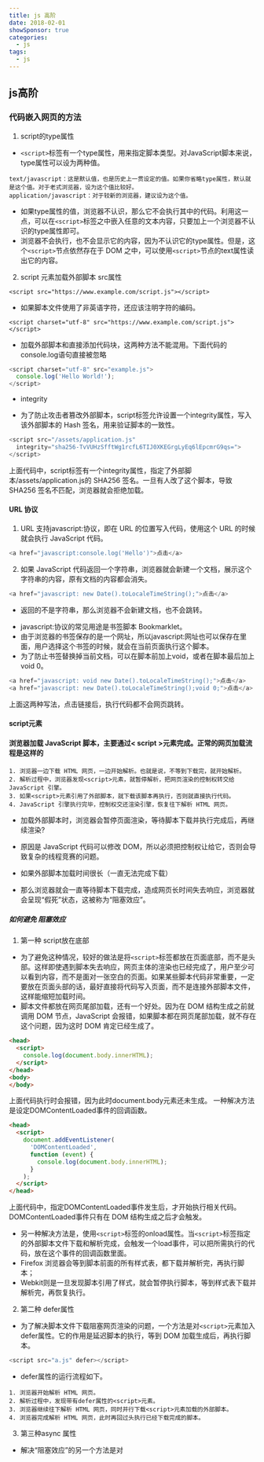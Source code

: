 ```yaml
---
title: js 高阶
date: 2018-02-01
showSponsor: true
categories:
  - js
tags:
  - js
---
```

## js高阶

### 代码嵌入网页的方法
1. script的type属性
- ```<script>```标签有一个type属性，用来指定脚本类型。对JavaScript脚本来说，type属性可以设为两种值。
```
text/javascript：这是默认值，也是历史上一贯设定的值。如果你省略type属性，默认就是这个值。对于老式浏览器，设为这个值比较好。
application/javascript：对于较新的浏览器，建议设为这个值。
```
- 如果type属性的值，浏览器不认识，那么它不会执行其中的代码。利用这一点，可以在```<script>```标签之中嵌入任意的文本内容，只要加上一个浏览器不认识的type属性即可。
- 浏览器不会执行，也不会显示它的内容，因为不认识它的type属性。但是，这个```<script>```节点依然存在于 DOM 之中，可以使用```<script>```节点的text属性读出它的内容。
2. script 元素加载外部脚本 src属性
```
<script src="https://www.example.com/script.js"></script>
```
- 如果脚本文件使用了非英语字符，还应该注明字符的编码。
```
<script charset="utf-8" src="https://www.example.com/script.js"></script>
```
- 加载外部脚本和直接添加代码块，这两种方法不能混用。下面代码的console.log语句直接被忽略
```js
<script charset="utf-8" src="example.js">
  console.log('Hello World!');
</script>
```
- integrity
* 为了防止攻击者篡改外部脚本，script标签允许设置一个integrity属性，写入该外部脚本的 Hash 签名，用来验证脚本的一致性。
```js
<script src="/assets/application.js"
  integrity="sha256-TvVUHzSfftWg1rcfL6TIJ0XKEGrgLyEq6lEpcmrG9qs=">
</script>
```
上面代码中，script标签有一个integrity属性，指定了外部脚本/assets/application.js的 SHA256 签名。一旦有人改了这个脚本，导致 SHA256 签名不匹配，浏览器就会拒绝加载。

#### URL 协议
1. URL 支持javascript:协议，即在 URL 的位置写入代码，使用这个 URL 的时候就会执行 JavaScript 代码。
```js
<a href="javascript:console.log('Hello')">点击</a>
```
2. 如果 JavaScript 代码返回一个字符串，浏览器就会新建一个文档，展示这个字符串的内容，原有文档的内容都会消失。
```js
<a href="javascript: new Date().toLocaleTimeString();">点击</a>
```
- 返回的不是字符串，那么浏览器不会新建文档，也不会跳转。
* javascript:协议的常见用途是书签脚本 Bookmarklet。
* 由于浏览器的书签保存的是一个网址，所以javascript:网址也可以保存在里面，用户选择这个书签的时候，就会在当前页面执行这个脚本。
* 为了防止书签替换掉当前文档，可以在脚本前加上void，或者在脚本最后加上void 0。
```js
<a href="javascript: void new Date().toLocaleTimeString();">点击</a>
<a href="javascript: new Date().toLocaleTimeString();void 0;">点击</a>
```
上面这两种写法，点击链接后，执行代码都不会网页跳转。

#### script元素

#### 浏览器加载 JavaScript 脚本，主要通过< script >元素完成。正常的网页加载流程是这样的
```
1. 浏览器一边下载 HTML 网页，一边开始解析。也就是说，不等到下载完，就开始解析。
2. 解析过程中，浏览器发现<script>元素，就暂停解析，把网页渲染的控制权转交给 JavaScript 引擎。
3. 如果<script>元素引用了外部脚本，就下载该脚本再执行，否则就直接执行代码。
4. JavaScript 引擎执行完毕，控制权交还渲染引擎，恢复往下解析 HTML 网页。
```
* 加载外部脚本时，浏览器会暂停页面渲染，等待脚本下载并执行完成后，再继续渲染?
 - 原因是 JavaScript 代码可以修改 DOM，所以必须把控制权让给它，否则会导致复杂的线程竞赛的问题。
* 如果外部脚本加载时间很长（一直无法完成下载）
 - 那么浏览器就会一直等待脚本下载完成，造成网页长时间失去响应，浏览器就会呈现“假死”状态，这被称为“阻塞效应”。
##### 如何避免 阻塞效应
1. 第一种 script放在底部
- 为了避免这种情况，较好的做法是将```<script>```标签都放在页面底部，而不是头部。这样即使遇到脚本失去响应，网页主体的渲染也已经完成了，用户至少可以看到内容，而不是面对一张空白的页面。如果某些脚本代码非常重要，一定要放在页面头部的话，最好直接将代码写入页面，而不是连接外部脚本文件，这样能缩短加载时间。
- 脚本文件都放在网页尾部加载，还有一个好处。因为在 DOM 结构生成之前就调用 DOM 节点，JavaScript 会报错，如果脚本都在网页尾部加载，就不存在这个问题，因为这时 DOM 肯定已经生成了。
```html
<head>
  <script>
    console.log(document.body.innerHTML);
  </script>
</head>
<body>
</body>
```
上面代码执行时会报错，因为此时document.body元素还未生成。
一种解决方法是设定DOMContentLoaded事件的回调函数。
```html
<head>
  <script>
    document.addEventListener(
      'DOMContentLoaded',
      function (event) {
        console.log(document.body.innerHTML);
      }
    );
  </script>
</head>
```
上面代码中，指定DOMContentLoaded事件发生后，才开始执行相关代码。DOMContentLoaded事件只有在 DOM 结构生成之后才会触发。
- 另一种解决方法是，使用`<script>`标签的onload属性。当`<script>`标签指定的外部脚本文件下载和解析完成，会触发一个load事件，可以把所需执行的代码，放在这个事件的回调函数里面。
- Firefox 浏览器会等到脚本前面的所有样式表，都下载并解析完，再执行脚本；
- Webkit则是一旦发现脚本引用了样式，就会暂停执行脚本，等到样式表下载并解析完，再恢复执行。
2. 第二种 defer属性
- 为了解决脚本文件下载阻塞网页渲染的问题，一个方法是对```<script>```元素加入defer属性。它的作用是延迟脚本的执行，等到 DOM 加载生成后，再执行脚本。
```js
<script src="a.js" defer></script>
```
- defer属性的运行流程如下。
```
1. 浏览器开始解析 HTML 网页。
2. 解析过程中，发现带有defer属性的<script>元素。
3. 浏览器继续往下解析 HTML 网页，同时并行下载<script>元素加载的外部脚本。
4. 浏览器完成解析 HTML 网页，此时再回过头执行已经下载完成的脚本。
```
3. 第三种async 属性
- 解决“阻塞效应”的另一个方法是对<script>元素加入async属性。
```js
<script src="a.js" async></script>
```
- async属性的作用是，使用另一个进程下载脚本，下载时不会阻塞渲染。
```
1. 浏览器开始解析 HTML 网页。
2. 解析过程中，发现带有async属性的script标签。
3. 浏览器继续往下解析 HTML 网页，同时并行下载<script>标签中的外部脚本。
4. 脚本下载完成，浏览器暂停解析 HTML 网页，开始执行下载的脚本。
5. 脚本执行完毕，浏览器恢复解析 HTML 网页。
```
##### defer属性和async属性到底应该使用哪一个？
一般来说，如果脚本之间没有依赖关系，就使用async属性，如果脚本之间有依赖关系，就使用defer属性。如果同时使用async和defer属性，后者不起作用，浏览器行为由async属性决定

4. 第四种 脚本的动态加载
-  `<script>`元素还可以动态生成，生成后再插入页面，从而实现脚本的动态加载。
```js
['a.js', 'b.js'].forEach(function(src) {
  var script = document.createElement('script');
  script.src = src;
  document.head.appendChild(script);
});
```
##### 加载使用的协议
- 根据页面本身的协议来决定加载协议，这时可以采用下面的写法。
```js
<script src="//example.js"></script>
```